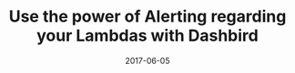 ---
date: 2017-06-05
title: Use the power of Alerting regarding your Lambdas with Dashbird
linktitle: Alerting
description: Alerting
kbSeries: ["CUser Guide"]
kbSeries_weight: 200
---